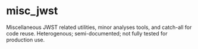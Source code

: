 # misc_jwst

Miscellaneous JWST related utilities, minor analyses tools, and catch-all for code reuse. Heterogenous; semi-documented; not fully tested for production use. 
